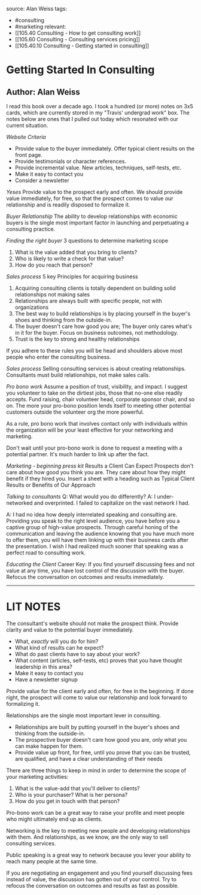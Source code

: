 source: Alan Weiss
tags:
- #consulting 
- #marketing 
relevant:
- [[105.40 Consulting - How to get consulting work]]
- [[105.60 Consulting - Consulting services pricing]]
- [[105.40.10 Consulting - Getting started in consulting]]

# Getting Started In Consulting
## Author: Alan Weiss

I read this book over a decade ago. I took a hundred (or more) notes on 3x5 cards, which are currently stored in my "Travis' undergrad work" box. The notes below are ones that I pulled out today which resonated with our current situation.

_Website Criteria_
* Provide value to the buyer immediately. Offer typical client results on the front page.
* Provide testimonials or character references.
* Provide incremental value. New articles, techniques, self-tests, etc.
* Make it easy to contact you
* Consider a newsletter

_Yeses_
Provide value to the prospect early and often.
We should provide value immediately, for free, so that the prospect comes to value our relationship and is readily disposed to formalize it.

_Buyer Relationship_
The ability to develop relationships with economic buyers is the single most important factor in launching and perpetuating a consulting practice.

_Finding the right buyer_
3 questions to determine marketing scope
1. What is the value added that you bring to clients?
2. Who is likely to write a check for that value?
3. How do you reach that person?

_Sales process_
5 key Principles for acquiring business
1. Acquiring consulting clients is totally dependent on building solid relationships not making sales
2. Relationships are always built with specific people, not with organizations
3. The best way to build relationships is by placing yourself in the buyer's shoes and thinking from the outside-in.
4. The buyer doesn't care how good you are; The buyer only cares what's in it for the buyer. Focus on business outcomes, not methodology.
5. Trust is the key to strong and healthy relationships

If you adhere to these rules you will be head and shoulders above most people who enter the consulting business.

_Sales process_
Selling consulting services is about creating relationships. Consultants must build relationships, not make sales calls.

_Pro bono work_
Assume a position of trust, visibility, and impact. I suggest you volunteer to take on the dirtiest jobs, those that no-one else readily accepts. Fund raising, chair volunteer head, corporate sponsor chair, and so on. The more your pro-bono position lends itself to meeting other potential customers outside the volunteer org the more powerful.

As a rule, pro bono work that involves contact only with individuals within the organization will be your least effective for your networking and marketing.

Don't wait until your pro-bono work is done to request a meeting with a potential partner. It's much harder to link up after the fact.

_Marketing - beginning press kit_
Results a Client Can Expect
Prospects don't care about how good you think you are. They care about how they might benefit if they hired you. Insert a sheet with a heading such as Typical Client Results or Benefits of Our Approach

_Talking to consultants_
Q: What would you do differently?
A: I under-networked and overprinted. I failed to capitalize on the vast network I had.

A: I had no idea how deeply interrelated speaking and consulting are. Providing you speak to the right level audience, you have before you a captive group of high-value prospects. Through careful honing of the communication and leaving the audience knowing that you have much more to offer them, you will have them linking up with their business cards after the presentation. I wish I had realized much sooner that speaking was a perfect road to consulting work.


_Educating the Client_
Career Key: If you find yourself discussing fees and not value at any time, you have lost control of the discussion with the buyer. Refocus the conversation on outcomes and results immediately.

---

# LIT NOTES

The consultant's website should not make the prospect think. Provide clarity and value to the potential buyer immediately.
- What, _exactly_ will you do for him?
- What kind of results can he expect?
- What do past clients have to say about your work?
- What content (articles, self-tests, etc) proves that you have thought leadership in this area?
- Make it easy to contact you
- Have a newsletter signup

Provide value for the client early and often, for free in the beginning. If done right, the prospect will come to value our relationship and look forward to formalizing it.

Relationships are the single most important lever in consulting.
- Relationships are built by putting yourself in the buyer's shoes and thinking from the outside-in.
- The prospective buyer doesn't care how good you are, only what you can make happen for them.
- Provide value up front, for free, until you prove that you can be trusted, are qualified, and have a clear understanding of their needs

There are three things to keep in mind in order to determine the scope of your marketing activities:
1. What is the value-add that you'll deliver to clients?
2. Who is your purchaser? What is her persona?
3. How do you get in touch with that person?

Pro-bono work can be a great way to raise your profile and meet people who might ultimately end up as clients.

Networking is the key to meeting new people and developing relationships with them. And relationships, as we know, are the only way to sell consulting services.

Public speaking is a great way to network because you lever your ability to reach many people at the same time.

If you are negotiating an engagement and you find yourself discussing fees instead of value, the discussion has gotten out of your control. Try to refocus the conversation on outcomes and results as fast as possible.
